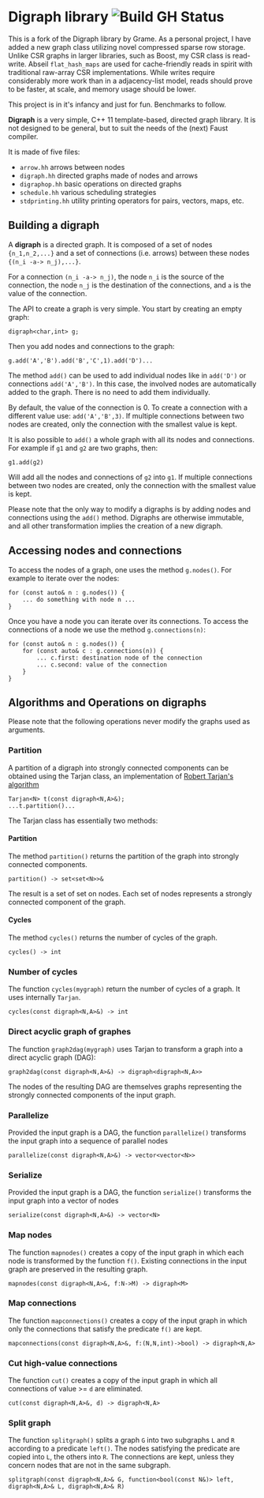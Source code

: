 # Digraph library ![Build GH Status](https://github.com/grame-cncm/digraph/workflows/compile-test/badge.svg)

This is a fork of the Digraph library by Grame. As a personal project, I have added a new graph class utilizing novel compressed sparse row storage. Unlike CSR graphs in larger libraries, such as Boost, my CSR class is read-write. Abseil `flat_hash_maps` are used for cache-friendly reads in spirit with traditional raw-array CSR implementations. While writes require considerably more work than in a adjacency-list model, reads should prove to be faster, at scale, and memory usage should be lower.

This project is in it's infancy and just for fun. Benchmarks to follow.

**Digraph** is a very simple, C++ 11 template-based, directed graph library. It is not designed to be general, but to suit the needs of the (next) Faust compiler.

It is made of five files:

- `arrow.hh` arrows between nodes
- `digraph.hh` directed graphs made of nodes and arrows
- `digraphop.hh` basic operations on directed graphs
- `schedule.hh` various scheduling strategies
- `stdprinting.hh` utility printing operators for pairs, vectors, maps, etc.


## Building a digraph
A **digraph** is a directed graph. It is composed of a set of nodes `{n_1,n_2,...}` and a set of connections (i.e. arrows) between these nodes `{(n_i -a-> n_j),...}`.

For a connection `(n_i -a-> n_j)`, the node `n_i` is the source of the connection, the node `n_j` is the destination of the connections, and `a` is the value of the connection.

The API to create a graph is very simple. You start by creating an empty graph:

	digraph<char,int> g;

Then you add nodes and connections to the graph:

	g.add('A','B').add('B','C',1).add('D')...

The method `add()` can be used to add individual nodes like in `add('D')` or connections `add('A','B')`. In this case, the involved nodes are automatically added to the graph. There is no need to add them individually.

By default, the value of the connection is 0. To create a connection with a different value use: `add('A','B',3)`. If multiple connections between two nodes are created, only the connection with the smallest value is kept.

It is also possible to `add()` a whole graph with all its nodes and connections. For example if `g1` and `g2` are two graphs, then:

	g1.add(g2)

Will add all the nodes and connections of `g2` into `g1`. If multiple connections between two nodes are created, only the connection with the smallest value is kept.

Please note that the only way to modify a digraphs is by adding nodes and connections using the `add()` method. Digraphs are otherwise immutable, and all other transformation implies the creation of a new digraph.



## Accessing nodes and connections
To access the nodes of a graph, one uses the method `g.nodes()`. For example to iterate over the nodes:

	for (const auto& n : g.nodes()) {
		... do something with node n ...
	}

Once you have a node you can iterate over its connections. To access the connections of a node we use the method `g.connections(n)`:

	for (const auto& n : g.nodes()) {
    	for (const auto& c : g.connections(n)) {
	   		... c.first: destination node of the connection
			... c.second: value of the connection
	    }
	}

## Algorithms and Operations on digraphs
Please note that the following operations never modify the graphs used as arguments.

### Partition
A partition of a digraph into strongly connected components can be obtained using the Tarjan class, an implementation of [Robert Tarjan's algorithm](https://en.wikipedia.org/wiki/Tarjan%27s_strongly_connected_components_algorithm)

	Tarjan<N> t(const digraph<N,A>&);
	...t.partition()...

The Tarjan class has essentially two methods:

#### Partition

The method `partition()` returns the partition of the graph into strongly connected components.

	partition() -> set<set<N>>&

The result is a set of set on nodes.  Each set of nodes represents a strongly connected component of the graph.

#### Cycles
The method `cycles()` returns the number of cycles of the graph.

	cycles() -> int

### Number of cycles
The function `cycles(mygraph)` return the number of cycles of a graph. It uses internally `Tarjan`.

	cycles(const digraph<N,A>&) -> int


### Direct acyclic graph of graphes
The function `graph2dag(mygraph)` uses Tarjan to transform a graph into a direct acyclic graph (DAG):

 	graph2dag(const digraph<N,A>&) -> digraph<digraph<N,A>>

The nodes of the resulting DAG are themselves graphs representing the strongly connected components of the input graph.

### Parallelize

Provided the input graph is a DAG, the function `parallelize()` transforms the input graph into a sequence of parallel nodes

	parallelize(const digraph<N,A>&) -> vector<vector<N>>

### Serialize

Provided the input graph is a DAG, the function `serialize()` transforms the input graph into a vector of nodes

	serialize(const digraph<N,A>&) -> vector<N>


### Map nodes
The function `mapnodes()` creates a copy of the input graph in which each node is transformed by the function `f()`. Existing connections in the input graph are preserved in the resulting graph.

	mapnodes(const digraph<N,A>&, f:N->M) -> digraph<M>


### Map connections
The function `mapconnections()` creates a copy of the input graph in which only the connections that satisfy the predicate `f()` are kept.

	mapconnections(const digraph<N,A>&, f:(N,N,int)->bool) -> digraph<N,A>

### Cut high-value connections

The function `cut()` creates a copy of the input graph in which all connections of value >= `d` are eliminated.

	cut(const digraph<N,A>&, d) -> digraph<N,A>

### Split graph

The function `splitgraph()` splits a graph `G` into two subgraphs `L` and `R` according to a predicate `left()`. The nodes satisfying the predicate are copied into `L`, the others into `R`. The connections are kept, unless they concern nodes that are not in the same subgraph.

	splitgraph(const digraph<N,A>& G, function<bool(const N&)> left, digraph<N,A>& L, digraph<N,A>& R)
